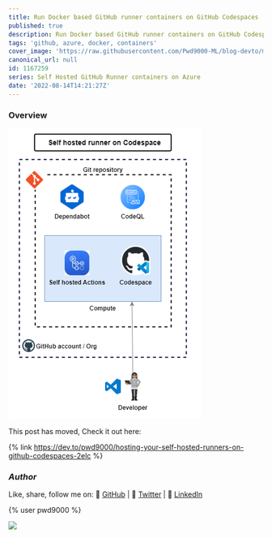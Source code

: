 ```yaml
---
title: Run Docker based GitHub runner containers on GitHub Codespaces
published: true
description: Run Docker based GitHub runner containers on GitHub Codespaces
tags: 'github, azure, docker, containers'
cover_image: 'https://raw.githubusercontent.com/Pwd9000-ML/blog-devto/main/posts/2022/GitHub-Docker-Runner-Azure-Part6/assets/main.png'
canonical_url: null
id: 1167259
series: Self Hosted GitHub Runner containers on Azure
date: '2022-08-14T14:21:27Z'
---
```


### Overview

![image.png](https://raw.githubusercontent.com/Pwd9000-ML/blog-devto/main/posts/2022/GitHub-Docker-Runner-Azure-Part6/assets/diag01.png)

This post has moved, Check it out here:

{% link <https://dev.to/pwd9000/hosting-your-self-hosted-runners-on-github-codespaces-2elc> %}

### _Author_

Like, share, follow me on: :octopus: [GitHub](https://github.com/Pwd9000-ML) | :penguin: [Twitter](https://twitter.com/pwd9000) | :space_invader: [LinkedIn](https://www.linkedin.com/in/marcel-l-61b0a96b/)

{% user pwd9000 %}

<a href="https://www.buymeacoffee.com/pwd9000"><img src="https://img.buymeacoffee.com/button-api/?text=Buy me a coffee&emoji=&slug=pwd9000&button_colour=FFDD00&font_colour=000000&font_family=Cookie&outline_colour=000000&coffee_colour=ffffff"></a>

